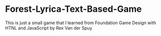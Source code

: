 # Forest-Lyrica-Text-Based-Game
This is just a small game that I learned from Foundation Game Design with HTNL and JavaScript by Rex Van der Spuy

